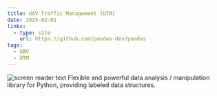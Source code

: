 ```yaml
---
title: UAV Traffic Management (UTM)
date: 2025-02-01
links:
  - type: site
    url: https://github.com/pandas-dev/pandas
tags:
  - UAV
  - UTM
---
```

![screen reader text](icon.jpg "caption")
Flexible and powerful data analysis / manipulation library for Python, providing labeled data structures.

<!--more-->

